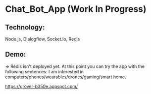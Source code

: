 # Chat_Bot_App (Work In Progress)
## Technology:
Node.js, Dialogflow, Socket.Io, Redis
## Demo:
=> Redis isn't deployed yet. 
At this point you can try the app with the following sentences:
I am interested in computers/phones/wearables/drones/gaming/smart home.

https://grover-b350e.appspot.com/
